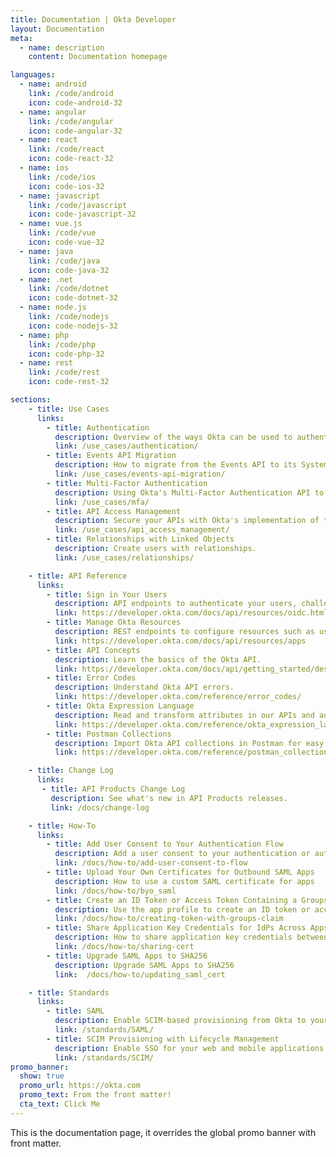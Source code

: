 ```yaml
---
title: Documentation | Okta Developer
layout: Documentation
meta:
  - name: description
    content: Documentation homepage

languages:
  - name: android
    link: /code/android
    icon: code-android-32
  - name: angular
    link: /code/angular
    icon: code-angular-32
  - name: react
    link: /code/react
    icon: code-react-32
  - name: ios
    link: /code/ios
    icon: code-ios-32
  - name: javascript
    link: /code/javascript
    icon: code-javascript-32
  - name: vue.js
    link: /code/vue
    icon: code-vue-32
  - name: java
    link: /code/java
    icon: code-java-32
  - name: .net
    link: /code/dotnet
    icon: code-dotnet-32
  - name: node.js
    link: /code/nodejs
    icon: code-nodejs-32
  - name: php
    link: /code/php
    icon: code-php-32
  - name: rest
    link: /code/rest
    icon: code-rest-32

sections:
    - title: Use Cases
      links:
        - title: Authentication
          description: Overview of the ways Okta can be used to authenticate users depending on your needs.
          link: /use_cases/authentication/
        - title: Events API Migration
          description: How to migrate from the Events API to its System Log API replacement.
          link: /use_cases/events-api-migration/
        - title: Multi-Factor Authentication
          description: Using Okta's Multi-Factor Authentication API to add MFA to an existing application.
          link: /use_cases/mfa/
        - title: API Access Management
          description: Secure your APIs with Okta's implementation of the OAuth 2.0 standard.
          link: /use_cases/api_access_management/
        - title: Relationships with Linked Objects
          description: Create users with relationships.
          link: /use_cases/relationships/

    - title: API Reference
      links:
        - title: Sign in Your Users
          description: API endpoints to authenticate your users, challenge for factors, recover passwords, and more.
          link: https://developer.okta.com/docs/api/resources/oidc.html
        - title: Manage Okta Resources
          description: REST endpoints to configure resources such as users, apps, sessions, and factors whenever you need.
          link: https://developer.okta.com/docs/api/resources/apps
        - title: API Concepts
          description: Learn the basics of the Okta API.
          link: https://developer.okta.com/docs/api/getting_started/design_principles.html
        - title: Error Codes
          description: Understand Okta API errors.
          link: https://developer.okta.com/reference/error_codes/
        - title: Okta Expression Language
          description: Read and transform attributes in our APIs and admin UI.
          link: https://developer.okta.com/reference/okta_expression_language/
        - title: Postman Collections
          description: Import Okta API collections in Postman for easy inspection.
          link: https://developer.okta.com/reference/postman_collections/

    - title: Change Log
      links:
       - title: API Products Change Log
         description: See what's new in API Products releases.
         link: /docs/change-log

    - title: How-To
      links:
        - title: Add User Consent to Your Authentication Flow
          description: Add a user consent to your authentication or authorization flow
          link: /docs/how-to/add-user-consent-to-flow
        - title: Upload Your Own Certificates for Outbound SAML Apps
          description: How to use a custom SAML certificate for apps
          link: /docs/how-to/byo_saml
        - title: Create an ID Token or Access Token Containing a Groups Claim
          description: Use the app profile to create an ID token or access token that contains a groups claim
          link: /docs/how-to/creating-token-with-groups-claim
        - title: Share Application Key Credentials for IdPs Across Apps
          description: How to share application key credentials between apps
          link: /docs/how-to/sharing-cert
        - title: Upgrade SAML Apps to SHA256
          description: Upgrade SAML Apps to SHA256
          link:  /docs/how-to/updating_saml_cert

    - title: Standards
      links:
        - title: SAML
          description: Enable SCIM-based provisioning from Okta to your application.
          link: /standards/SAML/
        - title: SCIM Provisioning with Lifecycle Management
          description: Enable SSO for your web and mobile applications with SAML.
          link: /standards/SCIM/
promo_banner: 
  show: true
  promo_url: https://okta.com
  promo_text: From the front matter!
  cta_text: Click Me
---
```


This is the documentation page, it overrides the global promo banner with front matter.

